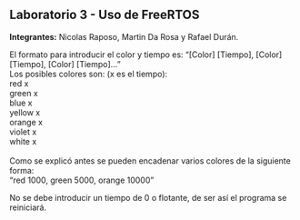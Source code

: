 ## Laboratorio 3 - Uso de FreeRTOS

**Integrantes:** Nicolas Raposo, Martin Da Rosa y Rafael Durán.

El formato para introducir el color y tiempo es: “[Color] [Tiempo], [Color] [Tiempo], [Color] [Tiempo]…”<br />
Los posibles colores son: (x es el tiempo):<br />
red x <br />
green x <br />
blue x <br />
yellow x <br />
orange x <br />
violet x <br />
white x <br />
<br />
Como se explicó antes se pueden encadenar varios colores de la siguiente forma:<br />
“red 1000, green 5000, orange 10000”<br />

No se debe introducir un tiempo de 0 o flotante, de ser así el programa se reiniciará.